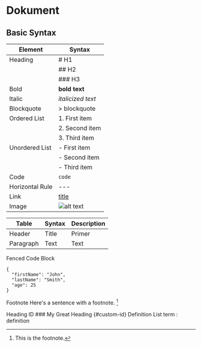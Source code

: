 # Dokument

## Basic Syntax



| Element | Syntax |
| ----------- | ----------- |
|Heading |# H1   |
|        |## H2  |
|        |### H3 |
|Bold | **bold text**|
|Italic | *italicized text* |
|Blockquote |> blockquote |
|Ordered List | 1. First item |
| | 2. Second item |
| | 3. Third item  |
|Unordered List | - First item |
| | - Second item |
| | - Third item |
|Code | `code` |
|Horizontal Rule | --- |
|Link | [title](https://www.example.com) |
|Image | ![alt text](image.jpg) |


| Table | Syntax | Description |
| ----------- | ----------- | ----------- |
| Header | Title | Primer |
| Paragraph | Text | Text |

Fenced Code Block

```
{
  "firstName": "John",
  "lastName": "Smith",
  "age": 25
}
```

Footnote 	Here's a sentence with a footnote. [^1]

[^1]: This is the footnote.

Heading ID 	### My Great Heading {#custom-id}
Definition List 	term
: definition 
